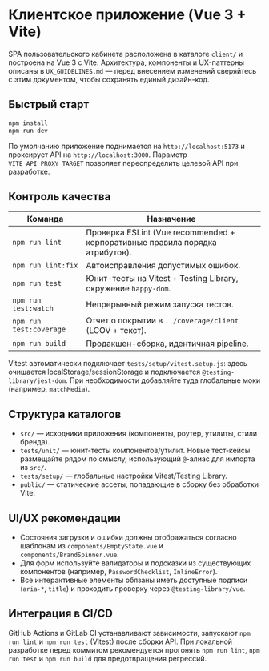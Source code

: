 # Клиентское приложение (Vue 3 + Vite)

SPA пользовательского кабинета расположена в каталоге `client/` и построена на Vue 3 с Vite. Архитектура, компоненты и UX-паттерны описаны в `UX_GUIDELINES.md` — перед внесением изменений сверяйтесь с этим документом, чтобы сохранять единый дизайн-код.

## Быстрый старт

```bash
npm install
npm run dev
```

По умолчанию приложение поднимается на `http://localhost:5173` и проксирует API на `http://localhost:3000`. Параметр `VITE_API_PROXY_TARGET` позволяет переопределить целевой API при разработке.

## Контроль качества

| Команда                 | Назначение                                                                   |
| ----------------------- | ---------------------------------------------------------------------------- |
| `npm run lint`          | Проверка ESLint (Vue recommended + корпоративные правила порядка атрибутов). |
| `npm run lint:fix`      | Автоисправления допустимых ошибок.                                           |
| `npm run test`          | Юнит-тесты на Vitest + Testing Library, окружение `happy-dom`.               |
| `npm run test:watch`    | Непрерывный режим запуска тестов.                                            |
| `npm run test:coverage` | Отчет о покрытии в `../coverage/client` (LCOV + текст).                      |
| `npm run build`         | Продакшен-сборка, идентичная pipeline.                                       |

Vitest автоматически подключает `tests/setup/vitest.setup.js`: здесь очищается localStorage/sessionStorage и подключается `@testing-library/jest-dom`. При необходимости добавляйте туда глобальные моки (например, `matchMedia`).

## Структура каталогов

- `src/` — исходники приложения (компоненты, роутер, утилиты, стили бренда).
- `tests/unit/` — юнит-тесты компонентов/утилит. Новые тест-кейсы размещайте рядом по смыслу, использующий `@`-алиас для импорта из `src/`.
- `tests/setup/` — глобальные настройки Vitest/Testing Library.
- `public/` — статические ассеты, попадающие в сборку без обработки Vite.

## UI/UX рекомендации

- Состояния загрузки и ошибки должны отображаться согласно шаблонам из `components/EmptyState.vue` и `components/BrandSpinner.vue`.
- Для форм используйте валидаторы и подсказки из существующих компонентов (например, `PasswordChecklist`, `InlineError`).
- Все интерактивные элементы обязаны иметь доступные подписи (`aria-*`, `title`) и проходить проверку через `@testing-library/vue`.

## Интеграция в CI/CD

GitHub Actions и GitLab CI устанавливают зависимости, запускают `npm run lint` и `npm run test` (Vitest) после сборки API. При локальной разработке перед коммитом рекомендуется прогонять `npm run lint`, `npm run test` и `npm run build` для предотвращения регрессий.
